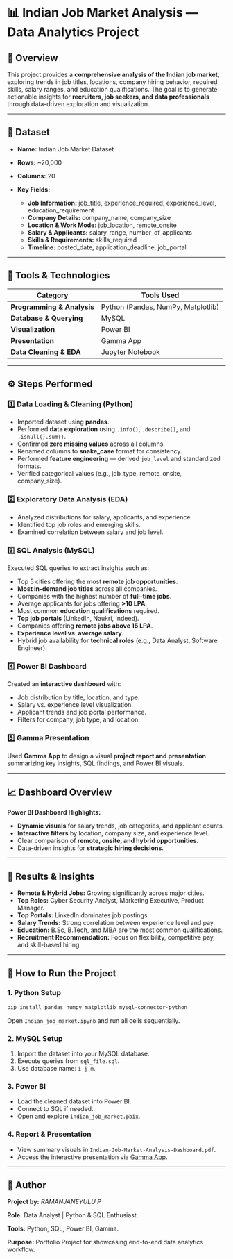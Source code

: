 
# 📊 Indian Job Market Analysis — Data Analytics Project

## 🧩 Overview

This project provides a **comprehensive analysis of the Indian job market**, exploring trends in job titles, locations, company hiring behavior, required skills, salary ranges, and education qualifications.
The goal is to generate actionable insights for **recruiters, job seekers, and data professionals** through data-driven exploration and visualization.

---

## 📁 Dataset

* **Name:** Indian Job Market Dataset
* **Rows:** ~20,000
* **Columns:** 20
* **Key Fields:**

  * **Job Information:** job_title, experience_required, experience_level, education_requirement
  * **Company Details:** company_name, company_size
  * **Location & Work Mode:** job_location, remote_onsite
  * **Salary & Applicants:** salary_range, number_of_applicants
  * **Skills & Requirements:** skills_required
  * **Timeline:** posted_date, application_deadline, job_portal

---

## 🧰 Tools & Technologies

| Category                   | Tools Used                         |
| -------------------------- | ---------------------------------- |
| **Programming & Analysis** | Python (Pandas, NumPy, Matplotlib) |
| **Database & Querying**    | MySQL                              |
| **Visualization**          | Power BI                           |
| **Presentation**           | Gamma App                          |
| **Data Cleaning & EDA**    | Jupyter Notebook                   |

---

## ⚙️ Steps Performed

### 1️⃣ Data Loading & Cleaning (Python)

* Imported dataset using **pandas**.
* Performed **data exploration** using `.info()`, `.describe()`, and `.isnull().sum()`.
* Confirmed **zero missing values** across all columns.
* Renamed columns to **snake_case** format for consistency.
* Performed **feature engineering** — derived `job_level` and standardized formats.
* Verified categorical values (e.g., job_type, remote_onsite, company_size).

### 2️⃣ Exploratory Data Analysis (EDA)

* Analyzed distributions for salary, applicants, and experience.
* Identified top job roles and emerging skills.
* Examined correlation between salary and job level.

### 3️⃣ SQL Analysis (MySQL)

Executed SQL queries to extract insights such as:

* Top 5 cities offering the most **remote job opportunities**.
* **Most in-demand job titles** across all companies.
* Companies with the highest number of **full-time jobs**.
* Average applicants for jobs offering **>10 LPA**.
* Most common **education qualifications** required.
* **Top job portals** (LinkedIn, Naukri, Indeed).
* Companies offering **remote jobs above 15 LPA**.
* **Experience level vs. average salary**.
* Hybrid job availability for **technical roles** (e.g., Data Analyst, Software Engineer).

### 4️⃣ Power BI Dashboard

Created an **interactive dashboard** with:

* Job distribution by title, location, and type.
* Salary vs. experience level visualization.
* Applicant trends and job portal performance.
* Filters for company, job type, and location.

### 5️⃣ Gamma Presentation

Used **Gamma App** to design a visual **project report and presentation** summarizing key insights, SQL findings, and Power BI visuals.

---

## 📈 Dashboard Overview

**Power BI Dashboard Highlights:**

* **Dynamic visuals** for salary trends, job categories, and applicant counts.
* **Interactive filters** by location, company size, and experience level.
* Clear comparison of **remote, onsite, and hybrid opportunities**.
* Data-driven insights for **strategic hiring decisions**.

---

## 🧠 Results & Insights

* **Remote & Hybrid Jobs:** Growing significantly across major cities.
* **Top Roles:** Cyber Security Analyst, Marketing Executive, Product Manager.
* **Top Portals:** LinkedIn dominates job postings.
* **Salary Trends:** Strong correlation between experience level and pay.
* **Education:** B.Sc, B.Tech, and MBA are the most common qualifications.
* **Recruitment Recommendation:** Focus on flexibility, competitive pay, and skill-based hiring.

---

## 🚀 How to Run the Project

### **1. Python Setup**

```bash
pip install pandas numpy matplotlib mysql-connector-python
```

Open `Indian_job_market.ipynb` and run all cells sequentially.

### **2. MySQL Setup**

1. Import the dataset into your MySQL database.
2. Execute queries from `sql_file.sql`.
3. Use database name: `i_j_m`.

### **3. Power BI**

* Load the cleaned dataset into Power BI.
* Connect to SQL if needed.
* Open and explore `indian_job_market.pbix`.

### **4. Report & Presentation**

* View summary visuals in `Indian-Job-Market-Analysis-Dashboard.pdf`.
* Access the interactive presentation via [Gamma App](https://gamma.app).

---

## 🧾 Author

**Project by:** *RAMANJANEYULU P*

**Role:** Data Analyst | Python & SQL Enthusiast.

**Tools:** Python, SQL, Power BI, Gamma.

**Purpose:** Portfolio Project for showcasing end-to-end data analytics workflow.

